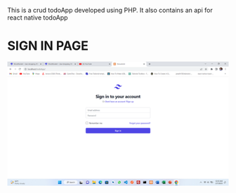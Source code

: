 This is a crud todoApp developed using PHP. It also contains an api for react native todoApp 


# SIGN IN PAGE
![SIGN IN](Images/Screenshot%20(1).png)